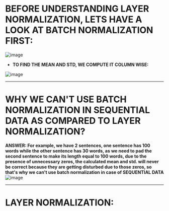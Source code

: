 # **BEFORE UNDERSTANDING LAYER NORMALIZATION, LETS HAVE A LOOK AT BATCH NORMALIZATION FIRST:**

![image](https://github.com/user-attachments/assets/1bc3c29e-1b46-4510-8801-d757267fa744)

* **TO FIND THE MEAN AND STD, WE COMPUTE IT COLUMN WISE:**

![image](https://github.com/user-attachments/assets/d5d4430f-2a4d-4aea-bfb5-4203a6043cb6)

--------------------

# **WHY WE CAN'T USE BATCH NORMALIZATION IN SEQUENTIAL DATA AS COMPARED TO LAYER NORMALIZATION?**
**ANSWER: For example, we have 2 sentences, one sentence has 100 words while the other sentence has 30 words, as we need to pad the second sentence to make its length equal to 100 words, due to the presence of unnecessary zeros, the calculated mean and std. will never be correct because they are getting disturbed due to those zeros, so that's why we can't use batch normalization in case of SEQUENTIAL DATA**  
![image](https://github.com/user-attachments/assets/84abe90f-a732-4ad3-88f0-bd1f9a2b58a5)


---------------------------

# **LAYER NORMALIZATION:**

